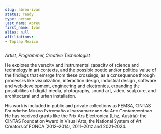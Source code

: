 ```yaml
---
slug: abreu-ivan
status: ready
type: person
last_name: Abreu
first_name: Iván
alias: null
affiliations:
- Toplap Mexico
---
```


*Artist, Programmer, Creative Technologist*

He explores the veracity and instrumental capacity of science and technology in art contexts, and the possible poetic and/or political value of the findings that emerge from these crossings, as a consequence through processes like visualization, interaction design, industrial design , software and web development, engineering and electronics, expanding the possibilities of digital media, photography, sound art, video, sculpture, and architectural and urban installation.

His work is included in public and private collections as FEMSA, CINTAS Foundation Museo Extremeño e Iberoamericano de Arte Contemporáneo. He has received grants like the Prix Ars Electronica (Linz, Austria); the CINTAS Foundation Award in Visual Arts, the National System of Art Creators of FONCA (2012–2014), 2011–2012 and 2021-2024.
